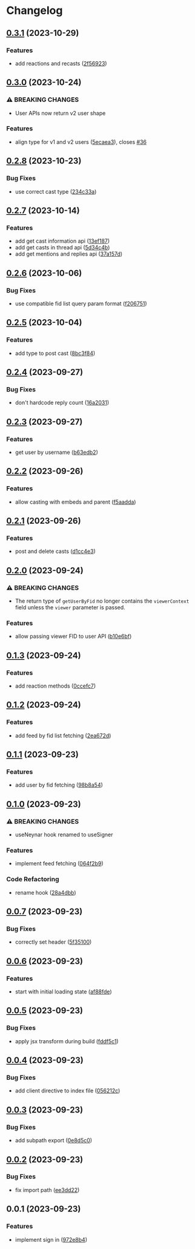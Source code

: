 # Changelog

## [0.3.1](https://github.com/alex-grover/neynar-next/compare/v0.3.0...v0.3.1) (2023-10-29)


### Features

* add reactions and recasts ([2f56923](https://github.com/alex-grover/neynar-next/commit/2f569233aef774c58b56bb31e983cce5199cfe0b))

## [0.3.0](https://github.com/alex-grover/neynar-next/compare/v0.2.8...v0.3.0) (2023-10-24)


### ⚠ BREAKING CHANGES

* User APIs now return v2 user shape

### Features

* align type for v1 and v2 users ([5ecaea3](https://github.com/alex-grover/neynar-next/commit/5ecaea33fbc4d8dc761da336420e0b6b14dfb04f)), closes [#36](https://github.com/alex-grover/neynar-next/issues/36)

## [0.2.8](https://github.com/alex-grover/neynar-next/compare/v0.2.7...v0.2.8) (2023-10-23)


### Bug Fixes

* use correct cast type ([234c33a](https://github.com/alex-grover/neynar-next/commit/234c33a7429b2b032dae302548e8ed18739a100d))

## [0.2.7](https://github.com/alex-grover/neynar-next/compare/v0.2.6...v0.2.7) (2023-10-14)


### Features

* add get cast information api ([13ef187](https://github.com/alex-grover/neynar-next/commit/13ef1874c733cd3419c3d99de4c2007f5706d82e))
* add get casts in thread api ([5d34c4b](https://github.com/alex-grover/neynar-next/commit/5d34c4bcfc33db41691b39eb2455fcc41f200556))
* add get mentions and replies api ([37a157d](https://github.com/alex-grover/neynar-next/commit/37a157d0f62685971e701d436236445ac922cb7c))

## [0.2.6](https://github.com/alex-grover/neynar-next/compare/v0.2.5...v0.2.6) (2023-10-06)


### Bug Fixes

* use compatible fid list query param format ([f206751](https://github.com/alex-grover/neynar-next/commit/f2067511383c756ae3c82b20613f9800b606378a))

## [0.2.5](https://github.com/alex-grover/neynar-next/compare/v0.2.4...v0.2.5) (2023-10-04)


### Features

* add type to post cast ([8bc3f84](https://github.com/alex-grover/neynar-next/commit/8bc3f84933f9d54b4e2739b3c2c38c3592c749fe))

## [0.2.4](https://github.com/alex-grover/neynar-next/compare/v0.2.3...v0.2.4) (2023-09-27)


### Bug Fixes

* don't hardcode reply count ([16a2031](https://github.com/alex-grover/neynar-next/commit/16a203159d396258c2fe867fb09bc6fa4d83eec4))

## [0.2.3](https://github.com/alex-grover/neynar-next/compare/v0.2.2...v0.2.3) (2023-09-27)


### Features

* get user by username ([b63edb2](https://github.com/alex-grover/neynar-next/commit/b63edb220facc1f440b0e932ffd5478b3415c607))

## [0.2.2](https://github.com/alex-grover/neynar-next/compare/v0.2.1...v0.2.2) (2023-09-26)


### Features

* allow casting with embeds and parent ([f5aadda](https://github.com/alex-grover/neynar-next/commit/f5aadda29c4185757980d1b562d3828466d1d9e4))

## [0.2.1](https://github.com/alex-grover/neynar-next/compare/v0.2.0...v0.2.1) (2023-09-26)


### Features

* post and delete casts ([d1cc4e3](https://github.com/alex-grover/neynar-next/commit/d1cc4e35d7ac5633b2cb533d72f3bd625c8f0e2d))

## [0.2.0](https://github.com/alex-grover/neynar-next/compare/v0.1.3...v0.2.0) (2023-09-24)


### ⚠ BREAKING CHANGES

* The return type of `getUserByFid` no longer contains the `viewerContext` field unless the `viewer` parameter is passed.

### Features

* allow passing viewer FID to user API ([b10e6bf](https://github.com/alex-grover/neynar-next/commit/b10e6bfad311a0e1cefa77b7f51e6e3a03be15ba))

## [0.1.3](https://github.com/alex-grover/neynar-next/compare/v0.1.2...v0.1.3) (2023-09-24)


### Features

* add reaction methods ([0ccefc7](https://github.com/alex-grover/neynar-next/commit/0ccefc7549b57ed809ce25f0e04d2164797ec765))

## [0.1.2](https://github.com/alex-grover/neynar-next/compare/v0.1.1...v0.1.2) (2023-09-24)


### Features

* add feed by fid list fetching ([2ea672d](https://github.com/alex-grover/neynar-next/commit/2ea672d87a39526b1831644e709176d35ee10630))

## [0.1.1](https://github.com/alex-grover/neynar-next/compare/v0.1.0...v0.1.1) (2023-09-23)


### Features

* add user by fid fetching ([98b8a54](https://github.com/alex-grover/neynar-next/commit/98b8a5420d967ae2c736640bbbe608a253fce844))

## [0.1.0](https://github.com/alex-grover/neynar-next/compare/v0.0.7...v0.1.0) (2023-09-23)


### ⚠ BREAKING CHANGES

* useNeynar hook renamed to useSigner

### Features

* implement feed fetching ([064f2b9](https://github.com/alex-grover/neynar-next/commit/064f2b965dcca0198acbcfc22d885e1096121ff3))


### Code Refactoring

* rename hook ([28a4dbb](https://github.com/alex-grover/neynar-next/commit/28a4dbb112525103866c54bef8d63b15e674632f))

## [0.0.7](https://github.com/alex-grover/neynar-next/compare/v0.0.6...v0.0.7) (2023-09-23)


### Bug Fixes

* correctly set header ([5f35100](https://github.com/alex-grover/neynar-next/commit/5f35100f38a3e14b6d218126272e8dc6b293b820))

## [0.0.6](https://github.com/alex-grover/neynar-next/compare/v0.0.5...v0.0.6) (2023-09-23)


### Features

* start with initial loading state ([af88fde](https://github.com/alex-grover/neynar-next/commit/af88fde722177104aa73a283239f0c2c4ce67688))

## [0.0.5](https://github.com/alex-grover/neynar-next/compare/v0.0.4...v0.0.5) (2023-09-23)


### Bug Fixes

* apply jsx transform during build ([fddf5c1](https://github.com/alex-grover/neynar-next/commit/fddf5c11a305e6b830d8fa622555ef82c95788b6))

## [0.0.4](https://github.com/alex-grover/neynar-next/compare/v0.0.3...v0.0.4) (2023-09-23)


### Bug Fixes

* add client directive to index file ([056212c](https://github.com/alex-grover/neynar-next/commit/056212c9723a8eb87264899e542e5cd13cadb4b4))

## [0.0.3](https://github.com/alex-grover/neynar-next/compare/v0.0.2...v0.0.3) (2023-09-23)


### Bug Fixes

* add subpath export ([0e8d5c0](https://github.com/alex-grover/neynar-next/commit/0e8d5c0762538290cbfccaac6cee7dc65d96e80e))

## [0.0.2](https://github.com/alex-grover/neynar-next/compare/v0.0.1...v0.0.2) (2023-09-23)


### Bug Fixes

* fix import path ([ee3dd22](https://github.com/alex-grover/neynar-next/commit/ee3dd227a27326c0d64d17ea9b63389898aac1ac))

## 0.0.1 (2023-09-23)


### Features

* implement sign in ([972e8b4](https://github.com/alex-grover/neynar-next/commit/972e8b4ac498d329e73e7dbbc390ed8c04f87639))
